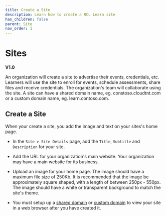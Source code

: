 ```yaml
---
title: Create a Site
description: Learn how to create a RCL Learn site
has_children: false
parent: Site
nav_order: 1
---
```


# Sites
**V1.0**

An organization will create a site to advertise their events, credentials, etc. Learners will use the site to enroll for events, schedule assessments, share files and receive credentials. The organization's team will collaborate using the site. A site can have a shared domain name, eg. constoso.cloudtnt.com or a custom domain name, eg. learn.contoso.com.

## Create a Site

When your create a site, you add the image and text on your sites's home page.

- In the ``Site > Site Details`` page, add the ``Title``, ``Subtitle`` and ``Description`` for your site.

- Add the URL for your organization's main website. Your organization may have a main website for its business.

- Upload an image for your home page. The image should have a maximum file size of 250Kb. It is recommended that the image be approximately square shaped, with a length of between 250px - 550px. The image should have a white or transparent background to match the site's theme. 

- You must setup up a [shared domain](./shareddomain.md) or [custom domain](./customdomain.md) to view your site in a web browser after you have created it.

